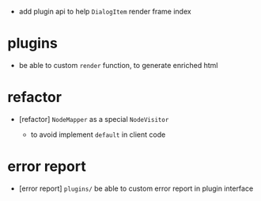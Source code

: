 - add plugin api to help `DialogItem` render frame index

# plugins

- be able to custom `render` function, to generate enriched html

# refactor

- [refactor] `NodeMapper` as a special `NodeVisitor`

  - to avoid implement `default` in client code

# error report

- [error report] `plugins/` be able to custom error report in plugin interface
